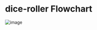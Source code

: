 # dice-roller Flowchart

![image](https://github.com/hirak-saharia/dice-roller/assets/64422300/7d223d5a-4720-43dc-b4dd-c23f27549d5e)
